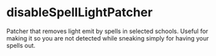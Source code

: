 # disableSpellLightPatcher
Patcher that removes light emit by spells in selected schools. Useful for making it so you are not detected while sneaking simply for having your spells out.
